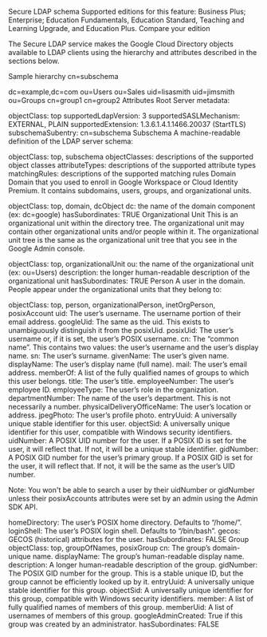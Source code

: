 Secure LDAP schema
Supported editions for this feature: Business Plus; Enterprise; Education Fundamentals, Education Standard, Teaching and Learning Upgrade, and Education Plus.  Compare your edition

The Secure LDAP service makes the Google Cloud Directory objects available to LDAP clients using the hierarchy and attributes described in the sections below.

Sample hierarchy
<root>
cn=subschema

dc=example,dc=com
ou=Users
ou=Sales
uid=lisasmith
uid=jimsmith
ou=Groups
cn=group1
cn=group2
Attributes
Root
Server metadata:

objectClass: top
supportedLdapVersion: 3
supportedSASLMechanism: EXTERNAL, PLAIN
supportedExtension: 1.3.6.1.4.1.1466.20037 (StartTLS)
subschemaSubentry: cn=subschema
​Subschema
A machine-readable definition of the LDAP server schema:

objectClass: top, subschema
objectClasses: descriptions of the supported object classes
attributeTypes: descriptions of the supported attribute types
matchingRules: descriptions of the supported matching rules
Domain
Domain that you used to enroll in Google Workspace or Cloud Identity Premium. It contains subdomains, users, groups, and organizational units.

objectClass: top, domain, dcObject
dc: the name of the domain component (ex: dc=google)
hasSubordinates: TRUE
​Organizational Unit
This is an organizational unit within the directory tree. The organizational unit may contain other organizational units and/or people within it. The organizational unit tree is the same as the organizational unit tree that you see in the Google Admin console.

objectClass: top, organizationalUnit
ou: the name of the organizational unit (ex: ou=Users)
description: the longer human-readable description of the organizational unit
hasSubordinates: TRUE
Person
A user in the domain. People appear under the organizational units that they belong to:

objectClass: top, person, organizationalPerson, inetOrgPerson, posixAccount
uid: The user’s username. The username portion of their email address.
googleUid: The same as the uid. This exists to unambiguously distinguish it from the posixUid.
posixUid: The user’s username or, if it is set, the user’s POSIX username.
cn: The “common name”. This contains two values: the user’s username and the user’s display name.
sn: The user’s surname.
givenName: The user’s given name.
displayName: The user’s display name (full name).
mail: The user’s email address.
memberOf: A list of the fully qualified names of groups to which this user belongs.
title: The user’s title.
employeeNumber: The user’s employee ID.
employeeType: The user’s role in the organization.
departmentNumber: The name of the user’s department. This is not necessarily a number.
physicalDeliveryOfficeName: The user’s location or address.
jpegPhoto: The user’s profile photo.
entryUuid: A universally unique stable identifier for this user.
objectSid: A universally unique identifier for this user, compatible with Windows security identifiers.
uidNumber: A POSIX UID number for the user. If a POSIX ID is set for the user, it will reflect that. If not, it will be a unique stable identifier.
gidNumber: A POSIX GID number for the user’s primary group. If a POSIX GID is set for the user, it will reflect that. If not, it will be the same as the user’s UID number.

Note: You won't be able to search a user by their uidNumber or gidNumber unless their posixAccounts attributes were set by an admin using the Admin SDK API.

homeDirectory: The user’s POSIX home directory. Defaults to “/home/<username>”.
loginShell: The user’s POSIX login shell. Defaults to “/bin/bash”.
gecos: GECOS (historical) attributes for the user.
hasSubordinates: FALSE
​Group
objectClass: top, groupOfNames, posixGroup
cn: The group’s domain-unique name.
displayName: The group’s human-readable display name.
description: A longer human-readable description of the group.
gidNumber: The POSIX GID number for the group. This is a stable unique ID, but the group cannot be efficiently looked up by it.
entryUuid: A universally unique stable identifier for this group.
objectSid: A universally unique identifier for this group, compatible with Windows security identifiers.
member: A list of fully qualified names of members of this group.
memberUid: A list of usernames of members of this group.
googleAdminCreated: True if this group was created by an administrator.
hasSubordinates: FALSE
